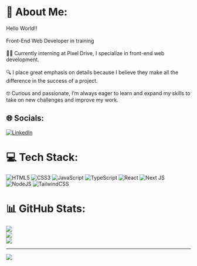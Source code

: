 # 💫 About Me:
Hello World!!<br><br>Front-End Web Developer in training<br><br>👨‍💻 Currently interning at Pixel Drive, I specialize in front-end web development.<br><br>🔍 I place great emphasis on details because I believe they make all the difference in the success of a project.<br><br>🤓 Curious and passionate, I’m always eager to learn and expand my skills to take on new challenges and improve my work.


## 🌐 Socials:
[![LinkedIn](https://img.shields.io/badge/LinkedIn-%230077B5.svg?logo=linkedin&logoColor=white)](https://linkedin.com/in/www.linkedin.com/in/thomas-thonnard-a520b72b5) 

# 💻 Tech Stack:
![HTML5](https://img.shields.io/badge/html5-%23E34F26.svg?style=for-the-badge&logo=html5&logoColor=white) ![CSS3](https://img.shields.io/badge/css3-%231572B6.svg?style=for-the-badge&logo=css3&logoColor=white) ![JavaScript](https://img.shields.io/badge/javascript-%23323330.svg?style=for-the-badge&logo=javascript&logoColor=%23F7DF1E) ![TypeScript](https://img.shields.io/badge/typescript-%23007ACC.svg?style=for-the-badge&logo=typescript&logoColor=white) ![React](https://img.shields.io/badge/react-%2320232a.svg?style=for-the-badge&logo=react&logoColor=%2361DAFB) ![Next JS](https://img.shields.io/badge/Next-black?style=for-the-badge&logo=next.js&logoColor=white) ![NodeJS](https://img.shields.io/badge/node.js-6DA55F?style=for-the-badge&logo=node.js&logoColor=white) ![TailwindCSS](https://img.shields.io/badge/tailwindcss-%2338B2AC.svg?style=for-the-badge&logo=tailwind-css&logoColor=white)
# 📊 GitHub Stats:
![](https://github-readme-stats.vercel.app/api?username=ovo-thom&theme=dark&hide_border=false&include_all_commits=false&count_private=false)<br/>
![](https://github-readme-streak-stats.herokuapp.com/?user=ovo-thom&theme=dark&hide_border=false)<br/>
![](https://github-readme-stats.vercel.app/api/top-langs/?username=ovo-thom&theme=dark&hide_border=false&include_all_commits=false&count_private=false&layout=compact)

---
[![](https://visitcount.itsvg.in/api?id=ovo-thom&icon=0&color=0)](https://visitcount.itsvg.in)


